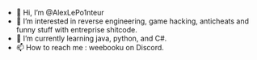 - 👋 Hi, I’m @AlexLePo1nteur
- 👀 I’m interested in reverse engineering, game hacking, anticheats and funny stuff with entreprise shitcode.
- 🌱 I’m currently learning java, python, and C#.
- 📫 How to reach me : weebooku on Discord.

<!---
AlexLePo1nteur/AlexLePo1nteur is a ✨ special ✨ repository because its `README.md` (this file) appears on your GitHub profile.
You can click the Preview link to take a look at your changes.
--->
